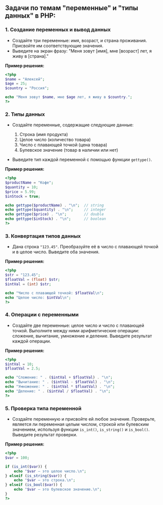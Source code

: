 ## Задачи по темам "переменные" и "типы данных" в PHP:

### 1. **Создание переменных и вывод данных**
   - Создайте три переменные: имя, возраст, и страна проживания. Присвойте им соответствующие значения.
   - Выведите на экран фразу: "Меня зовут [имя], мне [возраст] лет, я живу в [страна]."

   **Пример решения:**
   ```php
   <?php
   $name = "Алексей";
   $age = 25;
   $country = "Россия";
   
   echo "Меня зовут $name, мне $age лет, я живу в $country.";
   ?>
   ```

### 2. **Типы данных**
   - Создайте переменные, содержащие следующие данные:
     1. Строка (имя продукта)
     2. Целое число (количество товара)
     3. Число с плавающей точкой (цена товара)
     4. Булевское значение (товар в наличии или нет)

   - Выведите тип каждой переменной с помощью функции `gettype()`.

   **Пример решения:**
   ```php
   <?php
   $productName = "Кофе";
   $quantity = 10;
   $price = 5.99;
   $inStock = true;

   echo gettype($productName) . "\n";  // string
   echo gettype($quantity) . "\n";     // integer
   echo gettype($price) . "\n";        // double
   echo gettype($inStock) . "\n";      // boolean
   ?>
   ```

### 3. **Конвертация типов данных**
   - Дана строка `"123.45"`. Преобразуйте её в число с плавающей точкой и в целое число. Выведите оба значения.

   **Пример решения:**
   ```php
   <?php
   $str = "123.45";
   $floatVal = (float) $str;
   $intVal = (int) $str;

   echo "Число с плавающей точкой: $floatVal\n";
   echo "Целое число: $intVal\n";
   ?>
   ```

### 4. **Операции с переменными**
   - Создайте две переменные: целое число и число с плавающей точкой. Выполните между ними арифметические операции: сложение, вычитание, умножение и деление. Выведите результат каждой операции.

   **Пример решения:**
   ```php
   <?php
   $intVal = 10;
   $floatVal = 2.5;

   echo "Сложение: " . ($intVal + $floatVal) . "\n";
   echo "Вычитание: " . ($intVal - $floatVal) . "\n";
   echo "Умножение: " . ($intVal * $floatVal) . "\n";
   echo "Деление: " . ($intVal / $floatVal) . "\n";
   ?>
   ```

### 5. **Проверка типа переменной**
   - Создайте переменную и присвойте ей любое значение. Проверьте, является ли переменная целым числом, строкой или булевским значением, используя функции `is_int()`, `is_string()` и `is_bool()`. Выведите результат проверки.

   **Пример решения:**
   ```php
   <?php
   $var = 100;

   if (is_int($var)) {
       echo "$var — это целое число.\n";
   } elseif (is_string($var)) {
       echo "$var — это строка.\n";
   } elseif (is_bool($var)) {
       echo "$var — это булевское значение.\n";
   }
   ?>
   ```
